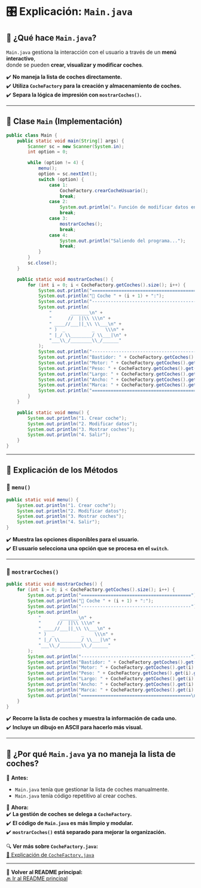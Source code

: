 # 🎛️ Explicación: `Main.java`

## 📜 **¿Qué hace `Main.java`?**
`Main.java` gestiona la interacción con el usuario a través de un **menú interactivo**,  
donde se pueden **crear, visualizar y modificar coches**.

✔️ **No maneja la lista de coches directamente.**  
✔️ **Utiliza `CocheFactory` para la creación y almacenamiento de coches.**  
✔️ **Separa la lógica de impresión con `mostrarCoches()`.**  

---

## 📌 **Clase `Main` (Implementación)**
```java
public class Main {
    public static void main(String[] args) {
        Scanner sc = new Scanner(System.in);
        int option = 0;

        while (option != 4) {
            menu();
            option = sc.nextInt();
            switch (option) {
                case 1:
                    CocheFactory.crearCocheUsuario();
                    break;
                case 2:
                    System.out.println("⚠️ Función de modificar datos en desarrollo...");
                    break;
                case 3:
                    mostrarCoches();
                    break;
                case 4:
                    System.out.println("Saliendo del programa...");
                    break;
            }
        }
        sc.close();
    }

    public static void mostrarCoches() {
        for (int i = 0; i < CocheFactory.getCoches().size(); i++) {
            System.out.println("=========================================");
            System.out.println("🚗 Coche " + (i + 1) + ":");
            System.out.println("-----------------------------------------");
            System.out.println(
                "       _______\n" +
                "      //  ||\\ \\\n" +
                " ____//___||_\\ \\___\n" +
                " )  _          _    \\\n" +
                " |_/ \\________/ \\___|\n" +
                "___\\_/________\\_/______"
            );
            System.out.println("-----------------------------------------");
            System.out.println("Bastidor: " + CocheFactory.getCoches().get(i).getBastidor());
            System.out.println("Motor: " + CocheFactory.getCoches().get(i).getMotor() + " cc");
            System.out.println("Peso: " + CocheFactory.getCoches().get(i).getPeso() + " kg");
            System.out.println("Largo: " + CocheFactory.getCoches().get(i).getLargo() + " cm");
            System.out.println("Ancho: " + CocheFactory.getCoches().get(i).getAncho() + " cm");
            System.out.println("Marca: " + CocheFactory.getCoches().get(i).getMarca());
            System.out.println("=========================================\n");
        }
    }

    public static void menu() {
        System.out.println("1. Crear coche");
        System.out.println("2. Modificar datos");
        System.out.println("3. Mostrar coches");
        System.out.println("4. Salir");
    }
}
```

---

## 📌 **Explicación de los Métodos**
### **🔹 `menu()`**
```java
public static void menu() {
    System.out.println("1. Crear coche");
    System.out.println("2. Modificar datos");
    System.out.println("3. Mostrar coches");
    System.out.println("4. Salir");
}
```
✔️ **Muestra las opciones disponibles para el usuario.**  
✔️ **El usuario selecciona una opción que se procesa en el `switch`.**  

---

### **🔹 `mostrarCoches()`**
```java
public static void mostrarCoches() {
    for (int i = 0; i < CocheFactory.getCoches().size(); i++) {
        System.out.println("=========================================");
        System.out.println("🚗 Coche " + (i + 1) + ":");
        System.out.println("-----------------------------------------");
        System.out.println(
            "       _______\n" +
            "      //  ||\\ \\\n" +
            " ____//___||_\\ \\___\n" +
            " )  _          _    \\\n" +
            " |_/ \\________/ \\___|\n" +
            "___\\_/________\\_/______"
        );
        System.out.println("-----------------------------------------");
        System.out.println("Bastidor: " + CocheFactory.getCoches().get(i).getBastidor());
        System.out.println("Motor: " + CocheFactory.getCoches().get(i).getMotor() + " cc");
        System.out.println("Peso: " + CocheFactory.getCoches().get(i).getPeso() + " kg");
        System.out.println("Largo: " + CocheFactory.getCoches().get(i).getLargo() + " cm");
        System.out.println("Ancho: " + CocheFactory.getCoches().get(i).getAncho() + " cm");
        System.out.println("Marca: " + CocheFactory.getCoches().get(i).getMarca());
        System.out.println("=========================================\n");
    }
}
```
✔️ **Recorre la lista de coches y muestra la información de cada uno.**  
✔️ **Incluye un dibujo en ASCII para hacerlo más visual.**  

---

## 🚀 **¿Por qué `Main.java` ya no maneja la lista de coches?**
📌 **Antes:**  
- `Main.java` tenía que gestionar la lista de coches manualmente.  
- `Main.java` tenía código repetitivo al crear coches.  

📌 **Ahora:**  
✔️ **La gestión de coches se delega a `CocheFactory`.**  
✔️ **El código de `Main.java` es más limpio y modular.**  
✔️ **`mostrarCoches()` está separado para mejorar la organización.**  

🔍 **Ver más sobre `CocheFactory.java`:**  
[📂 Explicación de `CocheFactory.java`](https://github.com/carmonalanzasalvaro/DisenoSoftware/blob/main/introduccion_java/programa3_clases_objetos/Explicaciones/CocheFactory/README.md)

---

🔗 **Volver al README principal:**  
[🔙 Ir al README principal](https://github.com/carmonalanzasalvaro/DisenoSoftware/blob/main/introduccion_java/programa3_clases_objetos/README.md)
